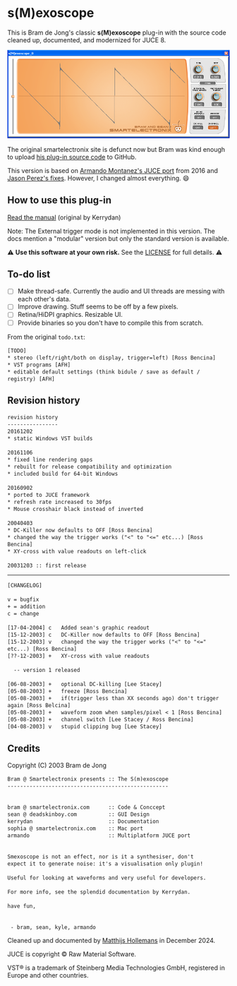 # s(M)exoscope

This is Bram de Jong's classic **s(M)exoscope** plug-in with the source code cleaned up, documented, and modernized for JUCE 8.

![s(M)exoscope](Docs/oscilloscope_full.png)

The original smartelectronix site is defunct now but Bram was kind enough to upload [his plug-in source code](https://github.com/bdejong/smartelectronix/tree/master) to GitHub.

This version is based on [Armando Montanez's JUCE port](https://github.com/armandomontanez/smexoscope) from 2016 and [Jason Perez's fixes](https://github.com/jasonmarkperez/smexoscope-mac). However, I changed almost everything. :smile:

## How to use this plug-in

[Read the manual](Docs/Manual.md) (original by Kerrydan)

Note: The External trigger mode is not implemented in this version. The docs mention a "modular" version but only the standard version is available.

:warning: **Use this software at your own risk.** See the [LICENSE](LICENSE.txt) for full details. :warning:

## To-do list

- [ ] Make thread-safe. Currently the audio and UI threads are messing with each other's data.
- [ ] Improve drawing. Stuff seems to be off by a few pixels.
- [ ] Retina/HiDPI graphics. Resizable UI.
- [ ] Provide binaries so you don't have to compile this from scratch.

From the original `todo.txt`:

```text
[TODO]
* stereo (left/right/both on display, trigger=left) [Ross Bencina]
* VST programs [AFH]
* editable default settings (think bidule / save as default / registry) [AFH]
```

## Revision history

```text
revision history
----------------
20161202
* static Windows VST builds

20161106
* fixed line rendering gaps
* rebuilt for release compatibility and optimization
* included build for 64-bit Windows

20160902
* ported to JUCE framework
* refresh rate increased to 30fps
* Mouse crosshair black instead of inverted

20040403
* DC-Killer now defaults to OFF [Ross Bencina]
* changed the way the trigger works ("<" to "<=" etc...) [Ross Bencina]
* XY-cross with value readouts on left-click

20031203 :: first release
```

---

```text
[CHANGELOG]

v = bugfix
+ = addition
c = change

[17-04-2004] c   Added sean's graphic readout
[15-12-2003] c   DC-Killer now defaults to OFF [Ross Bencina]
[15-12-2003] v   changed the way the trigger works ("<" to "<=" etc...) [Ross Bencina]
[??-12-2003] +   XY-cross with value readouts

  -- version 1 released

[06-08-2003] +   optional DC-killing [Lee Stacey]
[05-08-2003] +   freeze [Ross Bencina]
[05-08-2003] +   if(trigger less than XX seconds ago) don't trigger again [Ross Belcina]
[05-08-2003] +   waveform zoom when samples/pixel < 1 [Ross Bencina]
[05-08-2003] +   channel switch [Lee Stacey / Ross Bencina]
[04-08-2003] v   stupid clipping bug [Lee Stacey]
```

## Credits

Copyright (C) 2003 Bram de Jong

```text
Bram @ Smartelectronix presents :: The S(m)exoscope
---------------------------------------------------


bram @ smartelectronix.com      :: Code & Conccept
sean @ deadskinboy.com          :: GUI Design
kerrydan                        :: Documentation
sophia @ smartelectronix.com    :: Mac port
armando                         :: Multiplatform JUCE port


Smexoscope is not an effect, nor is it a synthesiser, don't
expect it to generate noise: it's a visualisation only plugin!

Useful for looking at waveforms and very useful for developers.

For more info, see the splendid documentation by Kerrydan.

have fun,


 - bram, sean, kyle, armando
```

Cleaned up and documented by [Matthijs Hollemans](https://audiodev.blog) in December 2024.

JUCE is copyright © Raw Material Software.

VST® is a trademark of Steinberg Media Technologies GmbH, registered in Europe and other countries.

